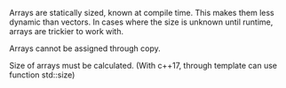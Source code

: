 Arrays are statically sized, known at compile time. This makes them less dynamic than vectors. In cases where the size is unknown until runtime, arrays are trickier to work with.

Arrays cannot be assigned through copy.

Size of arrays must be calculated. (With c++17, through template can use function std::size)